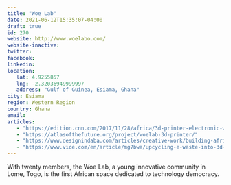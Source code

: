```yaml
---
title: "Woe Lab"
date: 2021-06-12T15:35:07-04:00
draft: true
id: 270
website: http://www.woelabo.com/
website-inactive: 
twitter: 
facebook: 
linkedin: 
location: 
   lat: 4.9255857
   lng: -2.32036949999997
   address: "Gulf of Guinea, Esiama, Ghana"
city: Esiama
region: Western Region
country: Ghana
email: 
articles:
   - "https://edition.cnn.com/2017/11/28/africa/3d-printer-electronic-waste/index.html"
   - "https://atlasofthefuture.org/project/woelab-3d-printer/"
   - "https://www.designindaba.com/articles/creative-work/building-african-smart-cities"
   - "https://www.vice.com/en/article/mg7bwa/upcycling-e-waste-into-3d-printers-and-robots-at-togos-woelab"
---
```

With twenty members, the Woe Lab, a young innovative community in Lome, Togo, is the first African space dedicated to technology democracy. 
